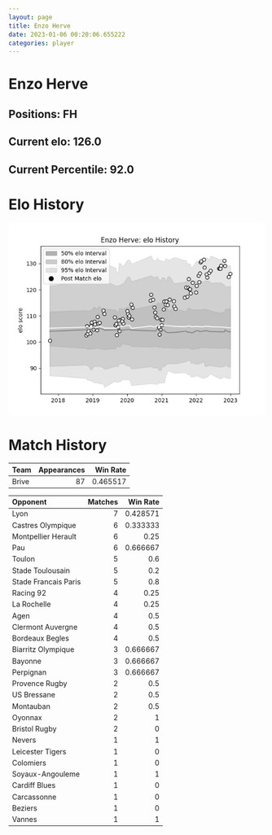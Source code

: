 ```yaml
---  
layout: page  
title: Enzo Herve  
date: 2023-01-06 00:20:06.655222  
categories: player  
---
```

# Enzo Herve

## Positions: FH

## Current elo: 126.0

## Current Percentile: 92.0

# Elo History


![elo history](history_EnzoHerve.png)
# Match History


| Team   |   Appearances |   Win Rate |
|:-------|--------------:|-----------:|
| Brive  |            87 |   0.465517 |

| Opponent             |   Matches |   Win Rate |
|:---------------------|----------:|-----------:|
| Lyon                 |         7 |   0.428571 |
| Castres Olympique    |         6 |   0.333333 |
| Montpellier Herault  |         6 |   0.25     |
| Pau                  |         6 |   0.666667 |
| Toulon               |         5 |   0.6      |
| Stade Toulousain     |         5 |   0.2      |
| Stade Francais Paris |         5 |   0.8      |
| Racing 92            |         4 |   0.25     |
| La Rochelle          |         4 |   0.25     |
| Agen                 |         4 |   0.5      |
| Clermont Auvergne    |         4 |   0.5      |
| Bordeaux Begles      |         4 |   0.5      |
| Biarritz Olympique   |         3 |   0.666667 |
| Bayonne              |         3 |   0.666667 |
| Perpignan            |         3 |   0.666667 |
| Provence Rugby       |         2 |   0.5      |
| US Bressane          |         2 |   0.5      |
| Montauban            |         2 |   0.5      |
| Oyonnax              |         2 |   1        |
| Bristol Rugby        |         2 |   0        |
| Nevers               |         1 |   1        |
| Leicester Tigers     |         1 |   0        |
| Colomiers            |         1 |   0        |
| Soyaux-Angouleme     |         1 |   1        |
| Cardiff Blues        |         1 |   0        |
| Carcassonne          |         1 |   0        |
| Beziers              |         1 |   0        |
| Vannes               |         1 |   1        |